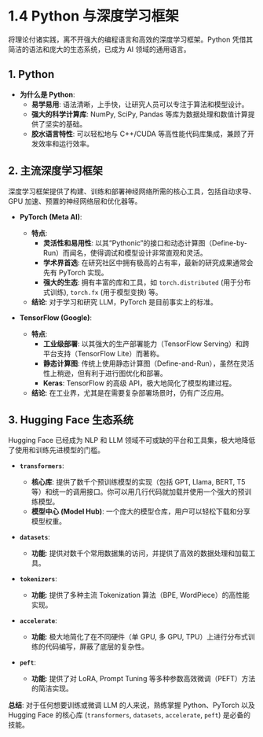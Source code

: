 # 1.4 Python 与深度学习框架

将理论付诸实践，离不开强大的编程语言和高效的深度学习框架。Python 凭借其简洁的语法和庞大的生态系统，已成为 AI 领域的通用语言。

## 1. Python

*   **为什么是 Python**: 
    *   **易学易用**: 语法清晰，上手快，让研究人员可以专注于算法和模型设计。
    *   **强大的科学计算库**: NumPy, SciPy, Pandas 等库为数据处理和数值计算提供了坚实的基础。
    *   **胶水语言特性**: 可以轻松地与 C++/CUDA 等高性能代码库集成，兼顾了开发效率和运行效率。

## 2. 主流深度学习框架

深度学习框架提供了构建、训练和部署神经网络所需的核心工具，包括自动求导、GPU 加速、预置的神经网络层和优化器等。

*   **PyTorch (Meta AI)**:
    *   **特点**: 
        *   **灵活性和易用性**: 以其“Pythonic”的接口和动态计算图（Define-by-Run）而闻名，使得调试和模型设计非常直观和灵活。
        *   **学术界首选**: 在研究社区中拥有极高的占有率，最新的研究成果通常会先有 PyTorch 实现。
        *   **强大的生态**: 拥有丰富的库和工具，如 `torch.distributed` (用于分布式训练), `torch.fx` (用于模型变换) 等。
    *   **结论**: 对于学习和研究 LLM，PyTorch 是目前事实上的标准。

*   **TensorFlow (Google)**:
    *   **特点**: 
        *   **工业级部署**: 以其强大的生产部署能力（TensorFlow Serving）和跨平台支持（TensorFlow Lite）而著称。
        *   **静态计算图**: 传统上使用静态计算图（Define-and-Run），虽然在灵活性上稍逊，但有利于进行图优化和部署。
        *   **Keras**: TensorFlow 的高级 API，极大地简化了模型构建过程。
    *   **结论**: 在工业界，尤其是在需要复杂部署场景时，仍有广泛应用。

## 3. Hugging Face 生态系统

Hugging Face 已经成为 NLP 和 LLM 领域不可或缺的平台和工具集，极大地降低了使用和训练先进模型的门槛。

*   **`transformers`**: 
    *   **核心库**: 提供了数千个预训练模型的实现（包括 GPT, Llama, BERT, T5 等）和统一的调用接口。你可以用几行代码就加载并使用一个强大的预训练模型。
    *   **模型中心 (Model Hub)**: 一个庞大的模型仓库，用户可以轻松下载和分享模型权重。

*   **`datasets`**: 
    *   **功能**: 提供对数千个常用数据集的访问，并提供了高效的数据处理和加载工具。

*   **`tokenizers`**: 
    *   **功能**: 提供了多种主流 Tokenization 算法（BPE, WordPiece）的高性能实现。

*   **`accelerate`**: 
    *   **功能**: 极大地简化了在不同硬件（单 GPU, 多 GPU, TPU）上进行分布式训练的代码编写，屏蔽了底层的复杂性。

*   **`peft`**: 
    *   **功能**: 提供了对 LoRA, Prompt Tuning 等多种参数高效微调（PEFT）方法的简洁实现。

**总结**: 对于任何想要训练或微调 LLM 的人来说，熟练掌握 Python、PyTorch 以及 Hugging Face 的核心库 (`transformers`, `datasets`, `accelerate`, `peft`) 是必备的技能。
